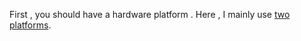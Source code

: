First , you should have a hardware platform . Here , I mainly use [two platforms](https://github.com/houliwei/intelligent-robotic-manipulation/tree/master/robots).
